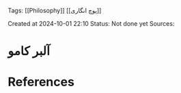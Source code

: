
<span class="tag">Tags</span>:   [[Philosophy]] [[پوچ انگاری]]

Created at 2024-10-01 22:10
<span class="tag">Status</span>: <span class="danger">Not done yet</span>
<span class="danger">Sources</span>:

# آلبر کامو




# References
